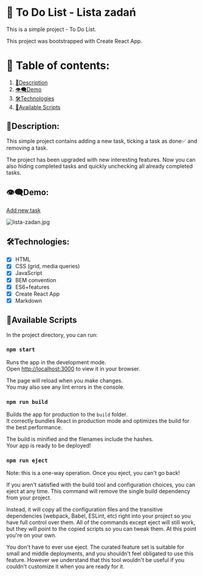 # 📂 To Do List - Lista zadań
This is a simple project - To Do List.

This project was bootstrapped with Create React App.
# 📑 Table of contents:

1. [📌Description](#description)
2. [👁‍🗨Demo](#demo)
3. [🛠Technologies](#technologies)
4. [📌Available Scripts](#available-scripts)

## 📌Description:

This simple project contains adding a new task, ticking a task as done✅ and removing a task.

The project has been upgraded with new interesting features. Now you can also hiding completed tasks and quickly unchecking all already completed tasks.

## 👁‍🗨Demo:
[Add new task](https://maxnatalia.github.io/ToDoListReact/)

![lista-zadan.jpg](https://i.postimg.cc/8kfggsC2/lista-zadan.jpg)

## 🛠Technologies:

- [x] HTML
- [x] CSS (grid, media queries)
- [x] JavaScript
- [x] BEM convention
- [x] ES6+features
- [x] Create React App
- [x] Markdown
## 📌Available Scripts

In the project directory, you can run:

### `npm start`

Runs the app in the development mode.\
Open [http://localhost:3000](http://localhost:3000) to view it in your browser.

The page will reload when you make changes.\
You may also see any lint errors in the console.

### `npm run build`

Builds the app for production to the `build` folder.\
It correctly bundles React in production mode and optimizes the build for the best performance.

The build is minified and the filenames include the hashes.\
Your app is ready to be deployed!

### `npm run eject`
Note: this is a one-way operation. Once you eject, you can't go back!

If you aren't satisfied with the build tool and configuration choices, you can eject at any time. This command will remove the single build dependency from your project.

Instead, it will copy all the configuration files and the transitive dependencies (webpack, Babel, ESLint, etc) right into your project so you have full control over them. All of the commands except eject will still work, but they will point to the copied scripts so you can tweak them. At this point you're on your own.

You don't have to ever use eject. The curated feature set is suitable for small and middle deployments, and you shouldn't feel obligated to use this feature. However we understand that this tool wouldn't be useful if you couldn't customize it when you are ready for it.
